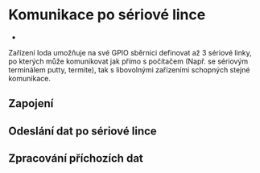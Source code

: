 # Komunikace po sériové lince 

* 


Zařízení Ioda umožňuje na své GPIO sběrnici definovat až 3 sériové linky, po kterých může komunikovat jak přímo s počítačem (Např. se sériovým terminálem putty, termite), tak s libovolnými zařízeními schopných stejné komunikace. 

## Zapojení

## Odeslání dat po sériové lince

## Zpracování příchozích dat  